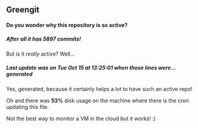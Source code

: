 ## Greengit

#### Do you wonder why this repository is so active?

##### After all it has 5897 commits!

But is it *really* active? Well...

##### Last update was on Tue Oct 15 at 13:25:01 when those lines were... generated

Yes, generated, because it certainly helps a lot to have such an active repo!

Oh and there was **53%** disk usage on the machine
where there is the cron updating this file.

Not the best way to monitor a VM in the cloud but it works! :)

